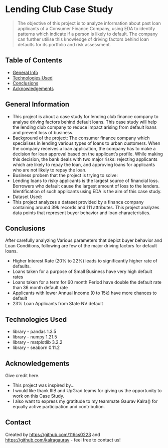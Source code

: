 # Lending Club Case Study
> The objective of this project is to analyze information about past loan applicants of a Consumer 
Finance Company, using EDA to identify patterns which indicate if a person is 
likely to default. 
The company can further utilise this knowledge of driving factors behind loan 
defaults for its portfolio and risk assessment.


## Table of Contents
* [General Info](#general-information)
* [Technologies Used](#technologies-used)
* [Conclusions](#conclusions)
* [Acknowledgements](#acknowledgements)


## General Information
- This project is about a case study for lending club finance company to analyse driving factors behind default loans. This case study will help the lending club company to reduce impact arising from default loans and prevent loss of business.  
- Background of the project:
The consumer finance company which specialises in lending various types of loans to urban customers. When the company receives a loan application, the company has to make a decision for loan approval based on the applicant’s profile. While making this decision, the bank deals with two major risks: rejecting applicants which are likely to repay the loan, and approving loans for applicants who are not likely to repay the loan.
- Business probem that the project is trying to solve:
- Lending loans to risky applicants is the largest source of financial loss. Borrowers who default cause the largest amount of loss to the lenders. Identification of such applicants using EDA is the aim of this case study. 
- Dataset Used:
- This project analyzes a dataset provided by a finance company containing around 39k records and 111 attributes. This project analyzes data points that represent buyer behavior and loan characteristics.


## Conclusions
After carefully analyzing Various parameters that depict buyer behavior and Loan Conditions, following are few of the major driving factors for default loans.
- Higher Interest Rate (20% to 22%) leads to significantly higher rate of defaults.
- Loans taken for a purpose of Small Business have very high default rates
- Loans taken for a term for 60 month Period have double the default rate than 36 month default rate
- Applicants with lower Annual Income (0 to 15k) have more chances to default
- 23% Loan Applicants from State NV default



## Technologies Used
- library -  pandas 1.3.5
- library -  numpy 1.21.5
- library -  matplotlib 3.2.2
- library -  seaborn 0.11.2







## Acknowledgements
Give credit here.
- This project was inspired by...
- I would like thank IIIB and UpGrad teams for giving us the opportunity to work on this Case Study.
- I also want to express my gratitude to my teammate Gaurav Kalra() for equally active participation and contribution.


## Contact
Created by https://github.com/116cs0223 and https://github.com/kalragaurav - feel free to contact us!
